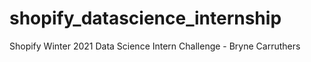 # shopify_datascience_internship
Shopify Winter 2021 Data Science Intern Challenge - Bryne Carruthers
